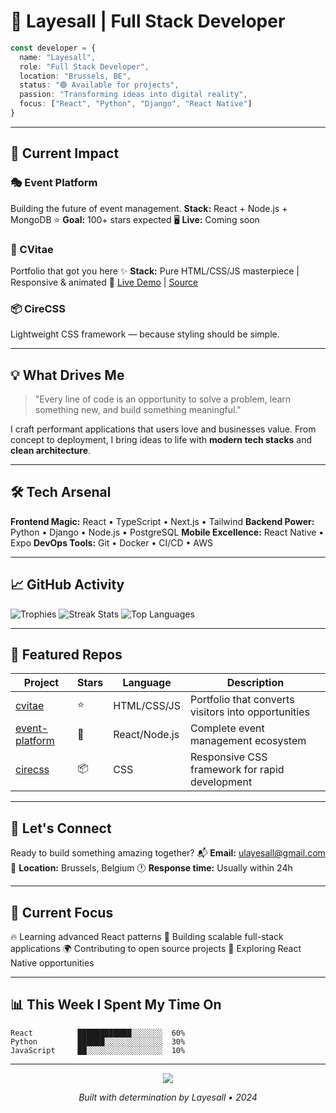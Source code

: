 # 🚀 Layesall | Full Stack Developer

```typescript
const developer = {
  name: "Layesall",
  role: "Full Stack Developer",
  location: "Brussels, BE",
  status: "🟢 Available for projects",
  passion: "Transforming ideas into digital reality",
  focus: ["React", "Python", "Django", "React Native"]
}
```

---

## 🎯 Current Impact

### 🎭 Event Platform

Building the future of event management.
**Stack:** React + Node.js + MongoDB
⭐ **Goal:** 100+ stars expected
🖥️ **Live:** Coming soon

### 📄 CVitae

Portfolio that got you here ✨
**Stack:** Pure HTML/CSS/JS masterpiece | Responsive & animated
🔗 [Live Demo](#) | [Source](#)

### 📦 CireCSS

Lightweight CSS framework — because styling should be simple.

---

## 💡 What Drives Me

> "Every line of code is an opportunity to solve a problem, learn something new, and build something meaningful."

I craft performant applications that users love and businesses value. From concept to deployment, I bring ideas to life with **modern tech stacks** and **clean architecture**.

---

## 🛠️ Tech Arsenal

**Frontend Magic:** React • TypeScript • Next.js • Tailwind
**Backend Power:** Python • Django • Node.js • PostgreSQL
**Mobile Excellence:** React Native • Expo
**DevOps Tools:** Git • Docker • CI/CD • AWS

---

## 📈 GitHub Activity

![Trophies](https://github-profile-trophy.vercel.app/?username=layesall\&theme=gruvbox\&row=1\&column=7)
![Streak Stats](https://streak-stats.demolab.com/?user=layesall\&theme=gruvbox\&hide_border=true)
![Top Languages](https://github-readme-stats.vercel.app/api/top-langs/?username=layesall\&theme=gruvbox\&hide_border=true\&layout=compact\&langs_count=8)

---

## 🌟 Featured Repos

| Project             | Stars | Language      | Description                                         |
| ------------------- | ----- | ------------- | --------------------------------------------------- |
| [cvitae](#)         | ⭐     | HTML/CSS/JS   | Portfolio that converts visitors into opportunities |
| [event-platform](#) | 🚧    | React/Node.js | Complete event management ecosystem                 |
| [cirecss](#)        | 📦    | CSS           | Responsive CSS framework for rapid development      |

---

## 🤝 Let's Connect

Ready to build something amazing together?
📬 **Email:** [ulayesall@gmail.com](mailto:ulayesall@gmail.com)
📍 **Location:** Brussels, Belgium
🕐 **Response time:** Usually within 24h

---

## 💬 Current Focus

🔥 Learning advanced React patterns
🎯 Building scalable full-stack applications
🌍 Contributing to open source projects
📱 Exploring React Native opportunities

---

## 📊 This Week I Spent My Time On

```text
React          ████████████░░░░░░░  60%
Python         ██████░░░░░░░░░░░░░  30%
JavaScript     ██░░░░░░░░░░░░░░░░░  10%
```

---

<p align="center">
  <img src="https://capsule-render.vercel.app/api?type=waving&color=gradient&height=60&section=footer"/>
</p>

<p align="center">
  <i>Built with determination by Layesall • 2024</i>
</p>
